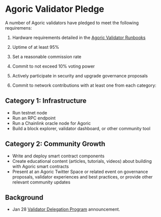 # Agoric Validator Pledge

A number of Agoric validators have pledged to meet the following requiremens:

1. Hardware requirements detailed in the [Agoric Validator Runbooks](https://github.com/Agoric/agoric-sdk/wiki/Runbooks)

2. Uptime of at least 95%

3. Set a reasonable commission rate

4. Commit to not exceed 10% voting power

5. Actively participate in security and upgrade governance proposals

6. Commit to network contributions with at least one from each category:

## Category 1: Infrastructure

  - Run testnet node 
  - Run an RPC endpoint
  - Run a Chainlink oracle node for Agoric 
  - Build a block explorer, validator dashboard, or other community tool

## Category 2: Community Growth

  - Write and deploy smart contract components
  - Create educational content (articles, tutorials, videos) about building with Agoric smart contracts 
  - Present at an Agoric Twitter Space or related event on governance proposals, validator experiences and best practices, or provide other  relevant community updates

## Background

  - Jan 28 [Validator Delegation Program](https://agoric.com/blog/announcements/agoric-validator-program/) announcement.
